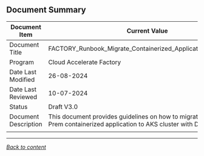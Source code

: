 ﻿## Document Summary

| Document Item   | Current Value           |
|-----------------|-----------------        |
| Document Title  | FACTORY_Runbook_Migrate_Containerized_Application_To_AKS_v3.0| 
| Program| Cloud Accelerate Factory| 
| Date Last Modified| 26-08-2024| 
| Date Last Reviewed| 10-07-2024| 
| Status| Draft V3.0|
| Document Description| This document provides guidelines on how to migrate/deploy on Prem containerized application to AKS cluster with Devops.|
| | |

---

[*Back to content*](README.md)